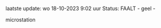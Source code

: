 laatste update: 
wo 18-10-2023  9:02   uur 
Status: FAALT - geel - 
<div class="service Y">microstation</div>